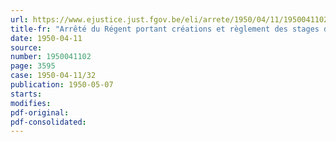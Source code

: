 ```yaml
---
url: https://www.ejustice.just.fgov.be/eli/arrete/1950/04/11/1950041102/justel
title-fr: "Arrêté du Régent portant créations et règlement des stages d'initiation à l'art dramatique"
date: 1950-04-11
source:
number: 1950041102
page: 3595
case: 1950-04-11/32
publication: 1950-05-07
starts:
modifies:
pdf-original:
pdf-consolidated:
---
```


